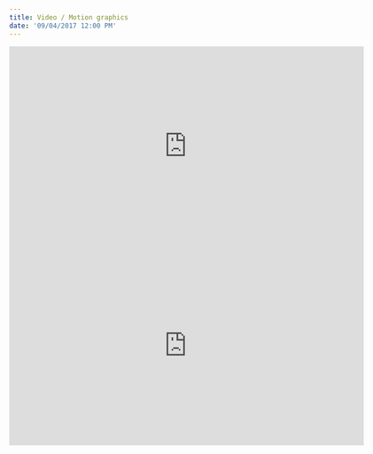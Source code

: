```yaml
---
title: Video / Motion graphics
date: '09/04/2017 12:00 PM'
---
```

<link href="https://vjs.zencdn.net/6.2.7/video-js.css" rel="stylesheet">

<iframe src="https://player.vimeo.com/video/100372490" width="640" height="360" frameborder="0" webkitallowfullscreen mozallowfullscreen allowfullscreen></iframe>

<iframe src="https://player.vimeo.com/video/80639419" width="640" height="360" frameborder="0" webkitallowfullscreen mozallowfullscreen allowfullscreen></iframe>

<script src="https://vjs.zencdn.net/6.2.7/video.js"</script>
